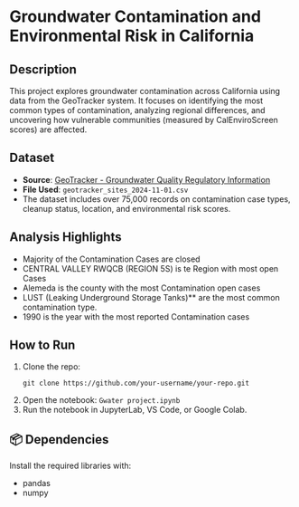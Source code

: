 #  Groundwater Contamination and Environmental Risk in California

##  Description
This project explores groundwater contamination across California using data from the GeoTracker system. It focuses on identifying the most common types of contamination, analyzing regional differences, and uncovering how vulnerable communities (measured by CalEnviroScreen scores) are affected.

##  Dataset
- **Source**: [GeoTracker - Groundwater Quality Regulatory Information](https://catalog.data.gov/dataset/ground-water-water-quality-regulatory-information)
- **File Used**: `geotracker_sites_2024-11-01.csv`
- The dataset includes over 75,000 records on contamination case types, cleanup status, location, and environmental risk scores.

##  Analysis Highlights
- Majority of the Contamination Cases are closed
- CENTRAL VALLEY RWQCB (REGION 5S) is te Region with most open Cases
- Alemeda is the county with the most Contamination open cases
- LUST (Leaking Underground Storage Tanks)** are the most common contamination type.
- 1990 is the year with the most reported Contamination cases

## How to Run
1. Clone the repo:
   ```
   git clone https://github.com/your-username/your-repo.git
   ```
2. Open the notebook:
   `Gwater project.ipynb`
3. Run the notebook in JupyterLab, VS Code, or Google Colab.

## 📦 Dependencies
Install the required libraries with:

- pandas  
- numpy

